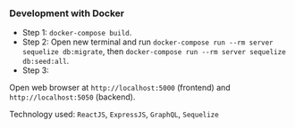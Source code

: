 ### Development with Docker

- Step 1: ```docker-compose build```.
- Step 2: Open new terminal and run ```docker-compose run --rm server sequelize db:migrate```, then ```docker-compose run --rm server sequelize db:seed:all```.
- Step 3: 

Open web browser at ```http://localhost:5000``` (frontend) and ```http://localhost:5050``` (backend).

Technology used: ```ReactJS```, ```ExpressJS```, ```GraphQL```, ```Sequelize```
